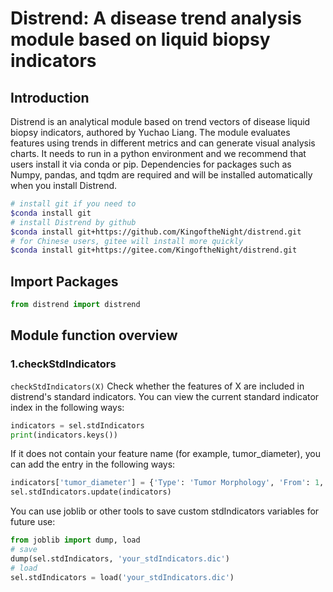 # Distrend: A disease trend analysis module based on liquid biopsy indicators
## Introduction
Distrend is an analytical module based on trend vectors of disease liquid biopsy indicators, authored by Yuchao Liang. The module evaluates features using trends in different metrics and can generate visual analysis charts. It needs to run in a python environment and we recommend that users install it via conda or pip. Dependencies for packages such as Numpy, pandas, and tqdm are required and will be installed automatically when you install Distrend.
```bash
# install git if you need to
$conda install git
# install Distrend by github
$conda install git+https://github.com/KingoftheNight/distrend.git
# for Chinese users, gitee will install more quickly
$conda install git+https://gitee.com/KingoftheNight/distrend.git
```
## Import Packages
```python
from distrend import distrend
```
## Module function overview
### 1.checkStdIndicators
`checkStdIndicators(X)` Check whether the features of X are included in distrend's standard indicators. You can view the current standard indicator index in the following ways:
```python
indicators = sel.stdIndicators
print(indicators.keys())
```
If it does not contain your feature name (for example, tumor_diameter), you can add the entry in the following ways:
```python
indicators['tumor_diameter'] = {'Type': 'Tumor Morphology', 'From': 1, 'To': 5, 'Unit': 'cm'}
sel.stdIndicators.update(indicators)
```
You can use joblib or other tools to save custom stdIndicators variables for future use:
```python
from joblib import dump, load
# save
dump(sel.stdIndicators, 'your_stdIndicators.dic')
# load
sel.stdIndicators = load('your_stdIndicators.dic')
```
